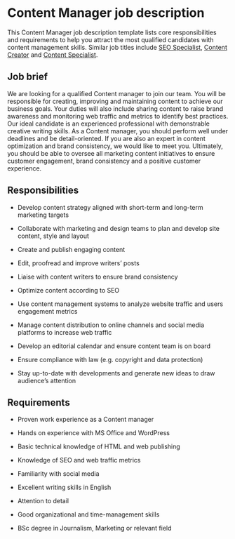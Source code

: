 # Content Manager job description
This Content Manager job description template lists core responsibilities and requirements to help you attract the most qualified candidates with content management skills. Similar job titles include <a href="https://resources.workable.com/search-engine-marketing-specialist-job-description">SEO Specialist</a>, <a href="https://resources.workable.com/content-creator-job-description">Content Creator</a> and <a href="https://resources.workable.com/content-strategist-job-description">Content Specialist</a>.



## Job brief

We are looking for a qualified Content manager to join our team. You will be responsible for creating, improving and maintaining content to achieve our business goals. Your duties will also include sharing content to raise brand awareness and monitoring web traffic and metrics to identify best practices.
Our ideal candidate is an experienced professional with demonstrable creative writing skills. As a Content manager, you should perform well under deadlines and be detail-oriented. If you are also an expert in content optimization and brand consistency, we would like to meet you.
Ultimately, you should be able to oversee all marketing content initiatives to ensure customer engagement, brand consistency and a positive customer experience.


## Responsibilities

* Develop content strategy aligned with short-term and long-term marketing targets

* Collaborate with marketing and design teams to plan and develop site content, style and layout

* Create and publish engaging content

* Edit, proofread and improve writers’ posts

* Liaise with content writers to ensure brand consistency

* Optimize content according to SEO

* Use content management systems to analyze website traffic and users engagement metrics

* Manage content distribution to online channels and social media platforms to increase web traffic

* Develop an editorial calendar and ensure content team is on board

* Ensure compliance with law (e.g. copyright and data protection)

* Stay up-to-date with developments and generate new ideas to draw audience’s attention


## Requirements

* Proven work experience as a Content manager

* Hands on experience with MS Office and WordPress

* Basic technical knowledge of HTML and web publishing

* Knowledge of SEO and web traffic metrics

* Familiarity with social media

* Excellent writing skills in English

* Attention to detail

* Good organizational and time-management skills

* BSc degree in Journalism, Marketing or relevant field
